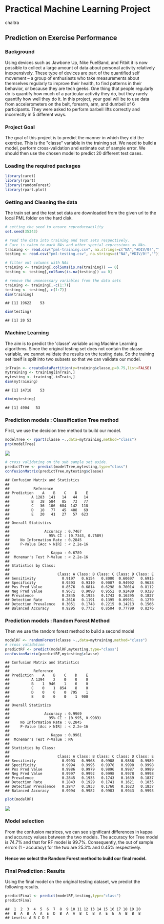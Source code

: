 # Practical Machine Learning Project
chaitra  


## Prediction on Exercise Performance
### Background

Using devices such as Jawbone Up, Nike FuelBand, and Fitbit it is now possible to collect a large amount of data about personal activity relatively inexpensively. These type of devices are part of the quantified self movement – a group of enthusiasts who take measurements about themselves regularly to improve their health, to find patterns in their behavior, or because they are tech geeks. One thing that people regularly do is quantify how much of a particular activity they do, but they rarely quantify how well they do it. In this project, your goal will be to use data from accelerometers on the belt, forearm, arm, and dumbell of 6 participants. They were asked to perform barbell lifts correctly and incorrectly in 5 different ways.

### Project Goal

The goal of this project is to predict the manner in which they did the exercise. This is the "classe" variable in the training set. We need to build a model, perform cross-validation and estimate out of sample error. We should then use the chosen model to predict 20 different test cases.

### Loading the required packages


```r
library(caret)
library(rpart)
library(randomForest)
library(rpart.plot)
```

### Getting and Cleaning the data

The train set and the test set data are downloaded from the given url to the local PML folder on the hard disk. 


```r
# setting the seed to ensure reproduceability
set.seed(35343)

# read the data into training and test sets respectively. 
# Care is taken to mark NAs and other special expressions as NAs.
training <- read.csv("pml-training.csv", na.strings=c("NA","#DIV/0!",""))
testing <- read.csv("pml-testing.csv", na.strings=c("NA","#DIV/0!",""))

# filter out columns with NAs
training <- training[,colSums(is.na(training)) == 0]
testing <- testing[,colSums(is.na(testing)) == 0]

# remove the unnecessary variables from the data sets
training <- training[,-c(1:7)]
testing <- testing[,-c(1:7)]
dim(training)
```

```
## [1] 19622    53
```

```r
dim(testing)
```

```
## [1] 20 53
```

### Machine Learning

The aim is to predict the 'classe' variable using Machine Learning algorithms. Since the original testing set does not contain the classe variable, we cannot validate the results on the testing data. So the training set itself is split into two subsets so that we can validate our model.


```r
inTrain <- createDataPartition(y=training$classe,p=0.75,list=FALSE)
mytraining <- training[inTrain,]
mytesting <- training[-inTrain,]
dim(mytraining)
```

```
## [1] 14718    53
```

```r
dim(mytesting)
```

```
## [1] 4904   53
```

### Prediction models : Classification Tree method

First, we use the decision tree method to build our model.

```r
modelTree <- rpart(classe ~.,data=mytraining,method="class")
prp(modelTree)
```

![](PML-project_files/figure-html/unnamed-chunk-4-1.png)<!-- -->

```r
# cross validating on the sub sample set aside.
predictTree <- predict(modelTree,mytesting,type="class")
confusionMatrix(predictTree,mytesting$classe)
```

```
## Confusion Matrix and Statistics
## 
##           Reference
## Prediction    A    B    C    D    E
##          A 1283  141   14   44   14
##          B   38  584   85   73   77
##          C   36  106  684  142  118
##          D   18   77   45  488   69
##          E   20   41   27   57  623
## 
## Overall Statistics
##                                           
##                Accuracy : 0.7467          
##                  95% CI : (0.7343, 0.7589)
##     No Information Rate : 0.2845          
##     P-Value [Acc > NIR] : < 2.2e-16       
##                                           
##                   Kappa : 0.6789          
##  Mcnemar's Test P-Value : < 2.2e-16       
## 
## Statistics by Class:
## 
##                      Class: A Class: B Class: C Class: D Class: E
## Sensitivity            0.9197   0.6154   0.8000  0.60697   0.6915
## Specificity            0.9393   0.9310   0.9007  0.94902   0.9638
## Pos Pred Value         0.8576   0.6814   0.6298  0.70014   0.8112
## Neg Pred Value         0.9671   0.9098   0.9552  0.92489   0.9328
## Prevalence             0.2845   0.1935   0.1743  0.16395   0.1837
## Detection Rate         0.2616   0.1191   0.1395  0.09951   0.1270
## Detection Prevalence   0.3051   0.1748   0.2215  0.14213   0.1566
## Balanced Accuracy      0.9295   0.7732   0.8504  0.77799   0.8276
```

### Prediction models : Random Forest Method

Then we use the random forest method to build a second model

```r
modelRF <- randomForest(classe ~.,data=mytraining,method="class")
# cross validation
predictRF <- predict(modelRF,mytesting,type="class")
confusionMatrix(predictRF,mytesting$classe)
```

```
## Confusion Matrix and Statistics
## 
##           Reference
## Prediction    A    B    C    D    E
##          A 1394    2    0    0    0
##          B    1  946    1    0    0
##          C    0    1  854    8    0
##          D    0    0    0  795    1
##          E    0    0    0    1  900
## 
## Overall Statistics
##                                          
##                Accuracy : 0.9969         
##                  95% CI : (0.995, 0.9983)
##     No Information Rate : 0.2845         
##     P-Value [Acc > NIR] : < 2.2e-16      
##                                          
##                   Kappa : 0.9961         
##  Mcnemar's Test P-Value : NA             
## 
## Statistics by Class:
## 
##                      Class: A Class: B Class: C Class: D Class: E
## Sensitivity            0.9993   0.9968   0.9988   0.9888   0.9989
## Specificity            0.9994   0.9995   0.9978   0.9998   0.9998
## Pos Pred Value         0.9986   0.9979   0.9896   0.9987   0.9989
## Neg Pred Value         0.9997   0.9992   0.9998   0.9978   0.9998
## Prevalence             0.2845   0.1935   0.1743   0.1639   0.1837
## Detection Rate         0.2843   0.1929   0.1741   0.1621   0.1835
## Detection Prevalence   0.2847   0.1933   0.1760   0.1623   0.1837
## Balanced Accuracy      0.9994   0.9982   0.9983   0.9943   0.9993
```

```r
plot(modelRF)
```

![](PML-project_files/figure-html/unnamed-chunk-5-1.png)<!-- -->

### Model selection

From the confusion matrices, we can see significant differences in kappa and accuracy values between the two models. The accuracy for Tree model is 74.7% and that for RF model is 99.7%. Consequently, the out of sample errors (1 - accuracy) for the two are 25.3% and 0.45% respectively. 

#### Hence we select the Random Forest method to build our final model.

### Final Prediction : Results

Using the final model on the original testing dataset, we predict the following results.


```r
predictFinal <- predict(modelRF,testing,type="class")
predictFinal
```

```
##  1  2  3  4  5  6  7  8  9 10 11 12 13 14 15 16 17 18 19 20 
##  B  A  B  A  A  E  D  B  A  A  B  C  B  A  E  E  A  B  B  B 
## Levels: A B C D E
```


